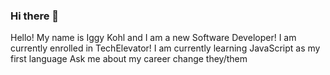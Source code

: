 ### Hi there 👋

<!--
**iggykohl/iggykohl** is a ✨ _special_ ✨ repository because its `README.md` (this file) appears on your GitHub profile.

Here are some ideas to get you started:

- 🔭 I’m currently working on ...
- 🌱 I’m currently learning ...
- 👯 I’m looking to collaborate on ...
- 🤔 I’m looking for help with ...
- 💬 Ask me about ...
- 📫 How to reach me: ...
- 😄 Pronouns: ...
- ⚡ Fun fact: ...
-->
Hello! My name is Iggy Kohl and I am a new Software Developer! I am currently enrolled in TechElevator! 
I am currently learning JavaScript as my first language 
Ask me about my career change 
they/them